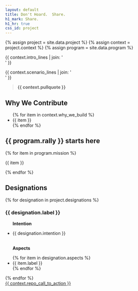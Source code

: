 ```yaml
---
layout: default
title: Don't Hoard.  Share.
h1_mark: Share.
h1_hr: true
css_id: project
---
```


{% assign project = site.data.project %}
{% assign context = project.context %}
{% assign program = site.data.program %}

<section>
  <p>{{ context.intro_lines | join: '<br>' }}</p>
  <p>{{ context.scenario_lines | join: '<br>' }}</p>
</section>

<blockquote><strong>{{ context.pullquote }}</strong></blockquote>

<section>
  <h2>Why We Contribute</h2>
  <ul>
    {% for item in context.why_we_build %}
      <li>{{ item }}</li>
    {% endfor %}
  </ul>
</section>

<section>
  <h2>{{ program.rally }} starts here</h2>
  {% for item in program.mission %}
    <p>{{ item }}</p>
  {% endfor %}
</section>

<section>
  <h2>Designations</h2>
  {% for designation in project.designations %}
    <div class="md-designation">
      <h3>{{ designation.label }}</h3>
      <ul>
        <p><strong>Intention</strong></p>
        <li>{{ designation.intention }}</li>
        <br>
        <p><strong>Aspects</strong></p>
        {% for item in designation.aspects %}
          <li>{{ item.label }}</li>
        {% endfor %}
      </ul>
    </div>
  {% endfor %}
</section>

<div class="md-cta-group">
  <a href="{{ site.repo_url }}">{{ context.repo_call_to_action }}</a>
</div>
